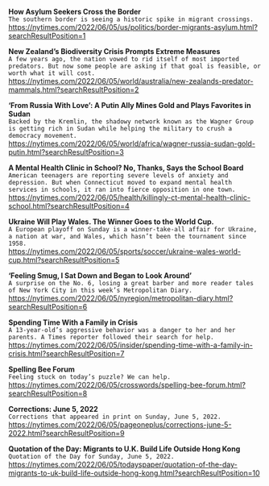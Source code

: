 **How Asylum Seekers Cross the Border**\
`The southern border is seeing a historic spike in migrant crossings.`\
https://nytimes.com/2022/06/05/us/politics/border-migrants-asylum.html?searchResultPosition=1

**New Zealand’s Biodiversity Crisis Prompts Extreme Measures**\
`A few years ago, the nation vowed to rid itself of most imported predators. But now some people are asking if that goal is feasible, or worth what it will cost.`\
https://nytimes.com/2022/06/05/world/australia/new-zealands-predator-mammals.html?searchResultPosition=2

**‘From Russia With Love’: A Putin Ally Mines Gold and Plays Favorites in Sudan**\
`Backed by the Kremlin, the shadowy network known as the Wagner Group is getting rich in Sudan while helping the military to crush a democracy movement.`\
https://nytimes.com/2022/06/05/world/africa/wagner-russia-sudan-gold-putin.html?searchResultPosition=3

**A Mental Health Clinic in School? No, Thanks, Says the School Board**\
`American teenagers are reporting severe levels of anxiety and depression. But when Connecticut moved to expand mental health services in schools, it ran into fierce opposition in one town.`\
https://nytimes.com/2022/06/05/health/killingly-ct-mental-health-clinic-school.html?searchResultPosition=4

**Ukraine Will Play Wales. The Winner Goes to the World Cup.**\
`A European playoff on Sunday is a winner-take-all affair for Ukraine, a nation at war, and Wales, which hasn’t been the tournament since 1958.`\
https://nytimes.com/2022/06/05/sports/soccer/ukraine-wales-world-cup.html?searchResultPosition=5

**‘Feeling Smug, I Sat Down and Began to Look Around’**\
`A surprise on the No. 6, losing a great barber and more reader tales of New York City in this week’s Metropolitan Diary.`\
https://nytimes.com/2022/06/05/nyregion/metropolitan-diary.html?searchResultPosition=6

**Spending Time With a Family in Crisis**\
`A 13-year-old’s aggressive behavior was a danger to her and her parents. A Times reporter followed their search for help.`\
https://nytimes.com/2022/06/05/insider/spending-time-with-a-family-in-crisis.html?searchResultPosition=7

**Spelling Bee Forum**\
`Feeling stuck on today’s puzzle? We can help.`\
https://nytimes.com/2022/06/05/crosswords/spelling-bee-forum.html?searchResultPosition=8

**Corrections: June 5, 2022**\
`Corrections that appeared in print on Sunday, June 5, 2022.`\
https://nytimes.com/2022/06/05/pageoneplus/corrections-june-5-2022.html?searchResultPosition=9

**Quotation of the Day: Migrants to U.K. Build Life Outside Hong Kong**\
`Quotation of the Day for Sunday, June 5, 2022.`\
https://nytimes.com/2022/06/05/todayspaper/quotation-of-the-day-migrants-to-uk-build-life-outside-hong-kong.html?searchResultPosition=10

